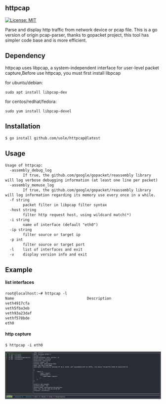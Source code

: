 ## httpcap

[![License: MIT](https://img.shields.io/badge/License-MIT-yellow.svg)](https://opensource.org/licenses/MIT)

Parse and display http traffic from network device or pcap file. This is a go version of origin pcap-parser, thanks to gopacket project, this tool has simpler code base and is more efficient.

## Dependency

httpcap uses libpcap, a system-independent interface for user-level packet capture,Before use httpcap, you must first install libpcap

for ubuntu/debian:

```shell
sudo apt install libpcap-dev
```

for centos/redhat/fedora:

```shell
sudo yum install libpcap-devel
```

## Installation

```shell
$ go install github.com/uole/httpcap@latest
```

## Usage

```shell
Usage of httpcap:
  -assembly_debug_log
        If true, the github.com/google/gopacket/reassembly library will log verbose debugging information (at least one line per packet)
  -assembly_memuse_log
        If true, the github.com/google/gopacket/reassembly library will log information regarding its memory use every once in a while.
  -f string
        packet filter in libpcap filter syntax
  -host string
        filter http request host, using wildcard match(*)
  -i string
        name of interface (default "eth0")
  -ip string
        filter source or target ip
  -p int
        filter source or target port
  -l    list of interfaces and exit
  -v    display version info and exit
```


## Example

#### list interfaces

```shell
root@localhost:~# httpcap -l
Name                                 Description
veth4917cfa
veth5fba3eb
veth93a23daf
vethf578bde
eth0
```

#### http capture

```shell
$ httpcap -i eth0 
```

![httpcap](images/httpcap.png)


